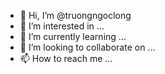 - 👋 Hi, I’m @truongngoclong
- 👀 I’m interested in ...
- 🌱 I’m currently learning ...
- 💞️ I’m looking to collaborate on ...
- 📫 How to reach me ...

<!---
truongngoclong/truongngoclong is a ✨ special ✨ repository because its `README.md` (this file) appears on your GitHub profile.
You can click the Preview link to take a look at your changes.
--->
